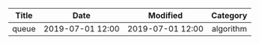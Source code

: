 | Title                | Date             | Modified         | Category          |
|:--------------------:|:----------------:|:----------------:|:-----------------:|
| queue            | 2019-07-01 12:00 | 2019-07-01 12:00 | algorithm         |
